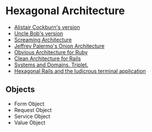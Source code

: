 # Hexagonal Architecture

* [Alistair Cockburn's version](http://alistair.cockburn.us/Hexagonal+architecture)
* [Uncle Bob's version](http://blog.8thlight.com/uncle-bob/2012/08/13/the-clean-architecture.html)
* [Screaming Architecture](http://blog.8thlight.com/uncle-bob/2011/09/30/Screaming-Architecture.html)
* [Jeffrey Palermo's Onion Architecture](http://jeffreypalermo.com/blog/the-onion-architecture-part-1/)
* [Obvious Architecture for Ruby](http://obvious.retromocha.com/)
* [Clean Architecture for Rails](http://blog.zamith.pt/blog/2014/02/10/clean-architecture/)
* [Systems and Domains. Triplet.](https://skillsmatter.com/skillscasts/4207-uncle-bob)
* [Hexagonal Rails and the ludicrous terminal application](http://pivotallabs.com/hexagonal-rails-and-the-ludicrous-terminal-application/)

## Objects

* Form Object
* Request Object
* Service Object
* Value Object